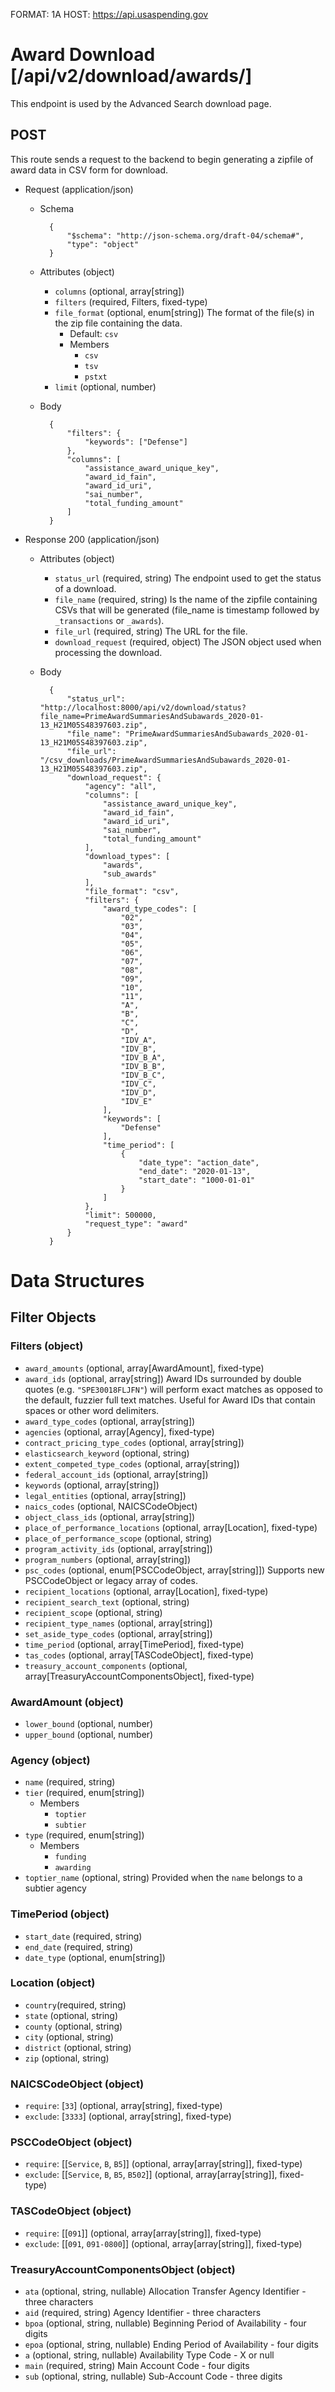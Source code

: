 FORMAT: 1A
HOST: https://api.usaspending.gov

# Award Download [/api/v2/download/awards/]

This endpoint is used by the Advanced Search download page.

## POST

This route sends a request to the backend to begin generating a zipfile of award data in CSV form for download.

+ Request (application/json)
    + Schema

            {
                "$schema": "http://json-schema.org/draft-04/schema#",
                "type": "object"
            }

    + Attributes (object)
        + `columns` (optional, array[string])
        + `filters` (required, Filters, fixed-type)
        + `file_format` (optional, enum[string])
            The format of the file(s) in the zip file containing the data.
            + Default: `csv`
            + Members
                + `csv`
                + `tsv`
                + `pstxt`
        + `limit` (optional, number)
    + Body

            {
                "filters": {
                    "keywords": ["Defense"]
                },
                "columns": [
                    "assistance_award_unique_key",
                    "award_id_fain",
                    "award_id_uri",
                    "sai_number",
                    "total_funding_amount"
                ]
            }

+ Response 200 (application/json)
    + Attributes (object)
        + `status_url` (required, string)
            The endpoint used to get the status of a download.
        + `file_name` (required, string)
            Is the name of the zipfile containing CSVs that will be generated (file_name is timestamp followed by `_transactions` or `_awards`).
        + `file_url` (required, string)
            The URL for the file.
        + `download_request` (required, object)
            The JSON object used when processing the download.
    + Body

            {
                "status_url": "http://localhost:8000/api/v2/download/status?file_name=PrimeAwardSummariesAndSubawards_2020-01-13_H21M05S48397603.zip",
                "file_name": "PrimeAwardSummariesAndSubawards_2020-01-13_H21M05S48397603.zip",
                "file_url": "/csv_downloads/PrimeAwardSummariesAndSubawards_2020-01-13_H21M05S48397603.zip",
                "download_request": {
                    "agency": "all",
                    "columns": [
                        "assistance_award_unique_key",
                        "award_id_fain",
                        "award_id_uri",
                        "sai_number",
                        "total_funding_amount"
                    ],
                    "download_types": [
                        "awards",
                        "sub_awards"
                    ],
                    "file_format": "csv",
                    "filters": {
                        "award_type_codes": [
                            "02",
                            "03",
                            "04",
                            "05",
                            "06",
                            "07",
                            "08",
                            "09",
                            "10",
                            "11",
                            "A",
                            "B",
                            "C",
                            "D",
                            "IDV_A",
                            "IDV_B",
                            "IDV_B_A",
                            "IDV_B_B",
                            "IDV_B_C",
                            "IDV_C",
                            "IDV_D",
                            "IDV_E"
                        ],
                        "keywords": [
                            "Defense"
                        ],
                        "time_period": [
                            {
                                "date_type": "action_date",
                                "end_date": "2020-01-13",
                                "start_date": "1000-01-01"
                            }
                        ]
                    },
                    "limit": 500000,
                    "request_type": "award"
                }
            }

# Data Structures

## Filter Objects

### Filters (object)
+ `award_amounts` (optional, array[AwardAmount], fixed-type)
+ `award_ids` (optional, array[string])
    Award IDs surrounded by double quotes (e.g. `"SPE30018FLJFN"`) will perform exact matches as opposed to the default, fuzzier full text matches.  Useful for Award IDs that contain spaces or other word delimiters.
+ `award_type_codes` (optional, array[string])
+ `agencies` (optional, array[Agency], fixed-type)
+ `contract_pricing_type_codes` (optional, array[string])
+ `elasticsearch_keyword` (optional, string)
+ `extent_competed_type_codes` (optional, array[string])
+ `federal_account_ids` (optional, array[string])
+ `keywords` (optional, array[string])
+ `legal_entities` (optional, array[string])
+ `naics_codes` (optional, NAICSCodeObject)
+ `object_class_ids` (optional, array[string])
+ `place_of_performance_locations` (optional, array[Location], fixed-type)
+ `place_of_performance_scope` (optional, string)
+ `program_activity_ids` (optional, array[string])
+ `program_numbers` (optional, array[string])
+ `psc_codes` (optional, enum[PSCCodeObject, array[string]])
    Supports new PSCCodeObject or legacy array of codes.
+ `recipient_locations` (optional, array[Location], fixed-type)
+ `recipient_search_text` (optional, string)
+ `recipient_scope` (optional, string)
+ `recipient_type_names` (optional, array[string])
+ `set_aside_type_codes` (optional, array[string])
+ `time_period` (optional, array[TimePeriod], fixed-type)
+ `tas_codes` (optional, array[TASCodeObject], fixed-type)
+ `treasury_account_components` (optional, array[TreasuryAccountComponentsObject], fixed-type)

### AwardAmount (object)
+ `lower_bound` (optional, number)
+ `upper_bound` (optional, number)

### Agency (object)
+ `name` (required, string)
+ `tier` (required, enum[string])
    + Members
        + `toptier`
        + `subtier`
+ `type` (required, enum[string])
    + Members
        + `funding`
        + `awarding`
+ `toptier_name` (optional, string)
    Provided when the `name` belongs to a subtier agency

### TimePeriod (object)
+ `start_date` (required, string)
+ `end_date` (required, string)
+ `date_type` (optional, enum[string])

### Location (object)
+ `country`(required, string)
+ `state` (optional, string)
+ `county` (optional, string)
+ `city` (optional, string)
+ `district` (optional, string)
+ `zip` (optional, string)

### NAICSCodeObject (object)
+ `require`: [`33`] (optional, array[string], fixed-type)
+ `exclude`: [`3333`] (optional, array[string], fixed-type)

### PSCCodeObject (object)
+ `require`: [[`Service`, `B`, `B5`]] (optional, array[array[string]], fixed-type)
+ `exclude`: [[`Service`, `B`, `B5`, `B502`]] (optional, array[array[string]], fixed-type)

### TASCodeObject (object)
+ `require`: [[`091`]] (optional, array[array[string]], fixed-type)
+ `exclude`: [[`091`, `091-0800`]] (optional, array[array[string]], fixed-type)

### TreasuryAccountComponentsObject (object)
+ `ata` (optional, string, nullable)
    Allocation Transfer Agency Identifier - three characters
+ `aid` (required, string)
    Agency Identifier - three characters
+ `bpoa` (optional, string, nullable)
    Beginning Period of Availability - four digits
+ `epoa` (optional, string, nullable)
    Ending Period of Availability - four digits
+ `a` (optional, string, nullable)
    Availability Type Code - X or null
+ `main` (required, string)
    Main Account Code - four digits
+ `sub` (optional, string, nullable)
    Sub-Account Code - three digits
